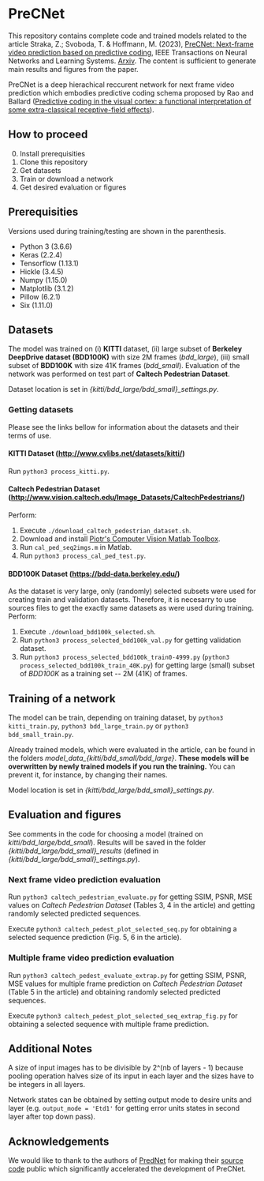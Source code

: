 # PreCNet

This repository contains complete code and trained models related to the article Straka, Z.; Svoboda, T. & Hoffmann, M. (2023), [PreCNet: Next-frame video prediction based on predictive coding](https://doi.org/10.1109/TNNLS.2023.3240857), IEEE Transactions on Neural Networks and Learning Systems. [Arxiv](https://arxiv.org/abs/2004.14878). The content is sufficient to generate main results and figures from the paper.

PreCNet is a deep hierachical reccurent network for next frame video prediction which embodies predictive coding schema proposed by Rao and Ballard ([Predictive coding in the visual cortex: a functional interpretation of some extra-classical receptive-field effects](https://www.nature.com/articles/nn0199_79)).

## How to proceed
0. Install prerequisities
1. Clone this repository
2. Get datasets
3. Train or download a network
4. Get desired evaluation or figures 

## Prerequisities
Versions used during training/testing are shown in the parenthesis.
* Python 3 (3.6.6)
* Keras (2.2.4)
* Tensorflow (1.13.1)
* Hickle (3.4.5)
* Numpy (1.15.0)
* Matplotlib (3.1.2)
* Pillow (6.2.1)
* Six (1.11.0)  

## Datasets
The model was trained on (i) **KITTI** dataset, (ii) large subset of **Berkeley DeepDrive dataset (BDD100K)** with size 2M frames (*bdd_large*), (iii) small subset of **BDD100K** with size 41K frames (*bdd_small*). Evaluation of the network was performed on test part of **Caltech Pedestrian Dataset**.

Dataset location is set in *{kitti/bdd_large/bdd_small}_settings.py*.


### Getting datasets
Please see the links bellow for information about the datasets and their terms of use.
#### KITTI Dataset (http://www.cvlibs.net/datasets/kitti/)
Run ```python3 process_kitti.py```.

#### Caltech Pedestrian Dataset (http://www.vision.caltech.edu/Image_Datasets/CaltechPedestrians/)
Perform: 
1) Execute ```./download_caltech_pedestrian_dataset.sh```.
2) Download and install [Piotr's Computer Vision Matlab Toolbox](https://pdollar.github.io/toolbox/).
3) Run ```cal_ped_seq2imgs.m``` in Matlab.
4) Run ```python3 process_cal_ped_test.py```.  

#### BDD100K Dataset (https://bdd-data.berkeley.edu/) 
As the dataset is very large, only (randomly) selected subsets were used for creating train and validation datasets. Therefore, it is necesarry to use sources files to get the exactly same datasets as were used during training.  
Perform:
1) Execute ```./download_bdd100k_selected.sh```.
2) Run ```python3 process_selected_bdd100k_val.py``` for getting validation dataset. 
2) Run ```python3 process_selected_bdd100k_train0-4999.py``` (```python3 process_selected_bdd100k_train_40K.py```) for getting large (small) subset of *BDD100K* as a training set -- 2M (41K) of frames.


## Training of a network
The model can be train, depending on training dataset, by ```python3 kitti_train.py```, ```python3 bdd_large_train.py``` or ```python3 bdd_small_train.py```. 

Already trained models, which were evaluated in the article, can be found in the folders *model_data_{kitti/bdd_small/bdd_large}*. **These models will be overwritten by newly trained models if you run the training.** You can prevent it, for instance, by changing their names.  

Model location is set in *{kitti/bdd_large/bdd_small}_settings.py*.  


## Evaluation and figures
See comments in the code for choosing a model (trained on *kitti/bdd_large/bdd_small*). Results will be saved in the folder *{kitti/bdd_large/bdd_small}_results* (defined in *{kitti/bdd_large/bdd_small}_settings.py*).

### Next frame video prediction evaluation

Run ```python3 caltech_pedestrian_evaluate.py``` for getting SSIM, PSNR, MSE values on *Caltech Pedestrian Dataset* (Tables 3, 4 in the article) and getting randomly selected predicted sequences. 

Execute ```python3 caltech_pedest_plot_selected_seq.py``` for obtaining a selected sequence prediction (Fig. 5, 6 in the article). 
 

### Multiple frame video prediction evaluation
Run ```python3 caltech_pedest_evaluate_extrap.py``` for getting SSIM, PSNR, MSE values for multiple frame prediction on *Caltech Pedestrian Dataset* (Table 5 in the article) and obtaining randomly selected predicted sequences.

Execute ```python3 caltech_pedest_plot_selected_seq_extrap_fig.py``` for obtaining a selected sequence with multiple frame prediction.



## Additional Notes
A size of input images has to be divisible by 2^(nb of layers - 1) because pooling operation halves size of its input in each layer and the sizes have to be integers in all layers.

Network states can be obtained by setting output mode to desire units and layer (e.g. ```output_mode = 'Etd1'``` for getting error units states in second layer after top down pass).


## Acknowledgements
We would like to thank to the authors of [PredNet](https://arxiv.org/abs/1605.08104) for making their [source code](https://github.com/coxlab/prednet) public which significantly accelerated the development of PreCNet.








